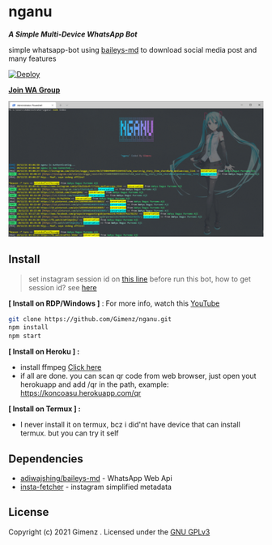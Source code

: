 # nganu 

***A Simple Multi-Device WhatsApp Bot***

simple whatsapp-bot using [baileys-md](https://github.com/adiwajshing/Baileys/tree/multi-device/) to download social media post and many features

[![Deploy](https://www.herokucdn.com/deploy/button.svg)](https://heroku.com/deploy?template=https://github.com/Gimenz/nganu) 

[**Join WA Group**](https://chat.whatsapp.com/D5Hua4mepuO35z1ocjnN5X)

![nganu](./src/nganu.png)

## Install
> set instagram session id on [this line](https://github.com/Gimenz/nganu/blob/0a405f1f76910e7864fdc04f6bb17346b2fa0ebb/.env#L2) before run this bot, how to get session id? see [here](https://github.com/Gimenz/insta-fetcher/issues/3#issue-1074562576)

**[ Install on RDP/Windows ]** : For more info, watch this [YouTube](https://youtu.be/VJMz_Hcakk8)

```bash
git clone https://github.com/Gimenz/nganu.git
npm install
npm start
```
**[ Install on Heroku ] :**
 - install ffmpeg [Click here](https://elements.heroku.com/buildpacks/jonathanong/heroku-buildpack-ffmpeg-latest)
 - if all are done. you can scan qr code from web browser, just open yout herokuapp and add /qr in the path, example: https://koncoasu.herokuapp.com/qr

**[ Install on Termux ] :**
 - I never install it on termux, bcz i did'nt have device that can install termux. but you can try it self
  
## Dependencies
- [adiwajshing/baileys-md](https://github.com/adiwajshing/Baileys/tree/multi-device/) - WhatsApp Web Api
- [insta-fetcher](https://github.com/Gimenz/insta-fetcher) - instagram simplified metadata

## License
Copyright (c) 2021 Gimenz . Licensed under the [GNU GPLv3](https://github.com/Gimenz/nganu/blob/master/LICENSE)
